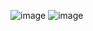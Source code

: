 ![image](https://github.com/ViktorKornilov/Real-Tournament/assets/39262485/010b5532-364d-4288-b37e-06b389b9113b)
![image](https://github.com/ViktorKornilov/Real-Tournament/assets/39262485/2a66aa30-148c-4eed-ae9b-fb1db5eb7d93)
